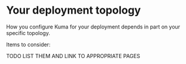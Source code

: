 # Your deployment topology

How you configure Kuma for your deployment depends in part on your specific topology.

Items to consider:

TODO LIST THEM AND LINK TO APPROPRIATE PAGES